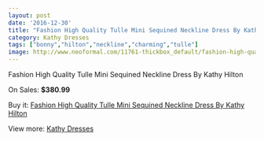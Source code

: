 ```yaml
---
layout: post
date: '2016-12-30'
title: "Fashion High Quality Tulle Mini Sequined Neckline Dress By Kathy Hilton"
category: Kathy Dresses
tags: ["bonny","hilton","neckline","charming","tulle"]
image: http://www.neoformal.com/11761-thickbox_default/fashion-high-quality-tulle-mini-sequined-neckline-dress-by-kathy-hilton.jpg
---
```

Fashion High Quality Tulle Mini Sequined Neckline Dress By Kathy Hilton

On Sales: **$380.99**
<a href="https://www.neoformal.com/en/kathy-dresses/4223-fashion-high-quality-tulle-mini-sequined-neckline-dress-by-kathy-hilton.html"><amp-img layout="responsive" width="600" height="600" src="//www.neoformal.com/11761-thickbox_default/fashion-high-quality-tulle-mini-sequined-neckline-dress-by-kathy-hilton.jpg" alt="Fashion High Quality Tulle Mini Sequined Neckline Dress By Kathy Hilton 0" /></a>
<a href="https://www.neoformal.com/en/kathy-dresses/4223-fashion-high-quality-tulle-mini-sequined-neckline-dress-by-kathy-hilton.html"><amp-img layout="responsive" width="600" height="600" src="//www.neoformal.com/11763-thickbox_default/fashion-high-quality-tulle-mini-sequined-neckline-dress-by-kathy-hilton.jpg" alt="Fashion High Quality Tulle Mini Sequined Neckline Dress By Kathy Hilton 1" /></a>
<a href="https://www.neoformal.com/en/kathy-dresses/4223-fashion-high-quality-tulle-mini-sequined-neckline-dress-by-kathy-hilton.html"><amp-img layout="responsive" width="600" height="600" src="//www.neoformal.com/11762-thickbox_default/fashion-high-quality-tulle-mini-sequined-neckline-dress-by-kathy-hilton.jpg" alt="Fashion High Quality Tulle Mini Sequined Neckline Dress By Kathy Hilton 2" /></a>

Buy it: [Fashion High Quality Tulle Mini Sequined Neckline Dress By Kathy Hilton](https://www.neoformal.com/en/kathy-dresses/4223-fashion-high-quality-tulle-mini-sequined-neckline-dress-by-kathy-hilton.html "Fashion High Quality Tulle Mini Sequined Neckline Dress By Kathy Hilton")

View more: [Kathy Dresses](https://www.neoformal.com/en/55-kathy-dresses "Kathy Dresses")
